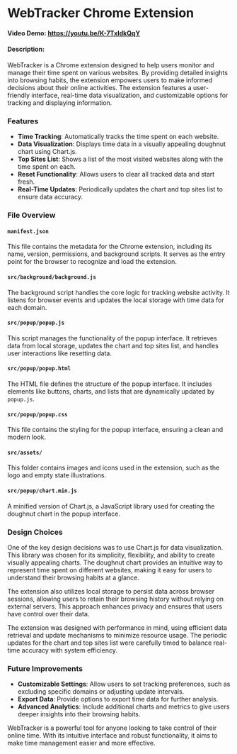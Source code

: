 # WebTracker Chrome Extension

#### Video Demo: https://youtu.be/K-7TxIdkQqY

#### Description:

WebTracker is a Chrome extension designed to help users monitor and manage their time spent on various websites. By providing detailed insights into browsing habits, the extension empowers users to make informed decisions about their online activities. The extension features a user-friendly interface, real-time data visualization, and customizable options for tracking and displaying information.

### Features

- **Time Tracking**: Automatically tracks the time spent on each website.
- **Data Visualization**: Displays time data in a visually appealing doughnut chart using Chart.js.
- **Top Sites List**: Shows a list of the most visited websites along with the time spent on each.
- **Reset Functionality**: Allows users to clear all tracked data and start fresh.
- **Real-Time Updates**: Periodically updates the chart and top sites list to ensure data accuracy.

### File Overview

#### `manifest.json`
This file contains the metadata for the Chrome extension, including its name, version, permissions, and background scripts. It serves as the entry point for the browser to recognize and load the extension.

#### `src/background/background.js`
The background script handles the core logic for tracking website activity. It listens for browser events and updates the local storage with time data for each domain.

#### `src/popup/popup.js`
This script manages the functionality of the popup interface. It retrieves data from local storage, updates the chart and top sites list, and handles user interactions like resetting data.

#### `src/popup/popup.html`
The HTML file defines the structure of the popup interface. It includes elements like buttons, charts, and lists that are dynamically updated by `popup.js`.

#### `src/popup/popup.css`
This file contains the styling for the popup interface, ensuring a clean and modern look.

#### `src/assets/`
This folder contains images and icons used in the extension, such as the logo and empty state illustrations.

#### `src/popup/chart.min.js`
A minified version of Chart.js, a JavaScript library used for creating the doughnut chart in the popup interface.

### Design Choices

One of the key design decisions was to use Chart.js for data visualization. This library was chosen for its simplicity, flexibility, and ability to create visually appealing charts. The doughnut chart provides an intuitive way to represent time spent on different websites, making it easy for users to understand their browsing habits at a glance.

The extension also utilizes local storage to persist data across browser sessions, allowing users to retain their browsing history without relying on external servers. This approach enhances privacy and ensures that users have control over their data.

The extension was designed with performance in mind, using efficient data retrieval and update mechanisms to minimize resource usage. The periodic updates for the chart and top sites list were carefully timed to balance real-time accuracy with system efficiency.

### Future Improvements

- **Customizable Settings**: Allow users to set tracking preferences, such as excluding specific domains or adjusting update intervals.
- **Export Data**: Provide options to export time data for further analysis.
- **Advanced Analytics**: Include additional charts and metrics to give users deeper insights into their browsing habits.

WebTracker is a powerful tool for anyone looking to take control of their online time. With its intuitive interface and robust functionality, it aims to make time management easier and more effective.